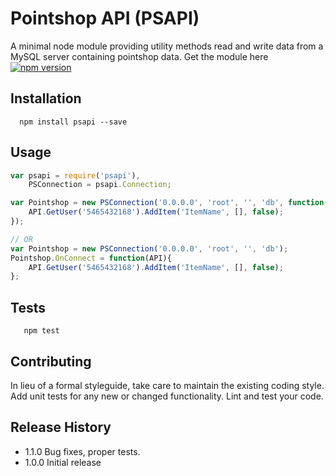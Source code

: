 Pointshop API (PSAPI)
=========

A minimal node module providing utility methods read and write data from a MySQL server containing pointshop data. Get the module here [![npm version](https://badge.fury.io/js/psapi.svg)](https://badge.fury.io/js/psapi)


## Installation

```shell
  npm install psapi --save
```

## Usage

```js
var psapi = require('psapi'),
    PSConnection = psapi.Connection;

var Pointshop = new PSConnection('0.0.0.0', 'root', '', 'db', function( API ){
	API.GetUser('5465432168').AddItem('ItemName', [], false);
});

// OR
var Pointshop = new PSConnection('0.0.0.0', 'root', '', 'db');
Pointshop.OnConnect = function(API){
	API.GetUser('5465432168').AddItem('ItemName', [], false);
};

```

## Tests

```shell
   npm test
```

## Contributing

In lieu of a formal styleguide, take care to maintain the existing coding style.
Add unit tests for any new or changed functionality. Lint and test your code.

## Release History

* 1.1.0 Bug fixes, proper tests.
* 1.0.0 Initial release
